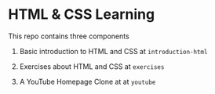 # HTML & CSS Learning

This repo contains three components 

1. Basic introduction to HTML and CSS at `introduction-html`

2. Exercises about HTML and CSS at `exercises`

3. A YouTube Homepage Clone at at `youtube`